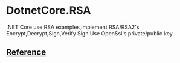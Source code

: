 # DotnetCore.RSA
.NET Core use RSA examples,implement RSA/RSA2's Encrypt,Decrypt,Sign,Verify Sign.Use OpenSsl's private/public key.
## [Reference](https://github.com/stulzq/DotnetCore.RSA)
